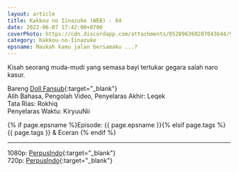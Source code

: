 ```yaml
---
layout: article
title: Kakkou no Iinazuke (WEB) - 04
date: 2022-06-07 17:42:00+0700
coverPhoto: https://cdn.discordapp.com/attachments/852096360287043644/991700293098160228/unknown.png
category: Kakkou-no-Iinazuke
epsname: Maukah kamu jalan bersamaku ...?
---
```


Kisah seorang muda-mudi yang semasa bayi tertukar gegara salah naro kasur.

Bareng [Doll Fansub](https://www.perpusindo.info/user/Leqek){:target="_blank"}
<br>
Alih Bahasa, Pengolah Video, Penyelaras Akhir: Leqek
<br>
Tata Rias: Rokhiq
<br>
Penyelaras Waktu: KiryuuNii

{% if page.epsname %}Episode: {{ page.epsname }}{% elsif page.tags %}{{ page.tags }} & Eceran {% endif %}

---
1080p: [PerpusIndo](https://www.perpusindo.info/berkas/o7iLArEm){:target="_blank"}<br>
720p: [PerpusIndo](https://www.perpusindo.info/berkas/SZTdpOQB){:target="_blank"}

